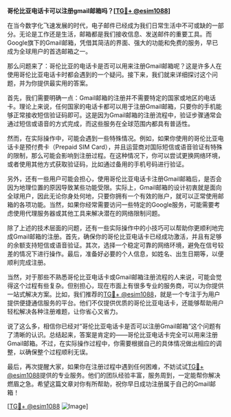 **哥伦比亚电话卡可以注册gmail邮箱吗？[[TG💪+ @esim1088](https://t.me/s/esim1088)]**

在当今数字化飞速发展的时代，电子邮件已经成为我们日常生活中不可或缺的一部分。无论是工作还是生活，邮箱都是我们接收信息、发送邮件的重要工具。而Google旗下的Gmail邮箱，凭借其简洁的界面、强大的功能和免费的服务，早已成为全球用户的首选邮箱之一。

那么问题来了：哥伦比亚的电话卡是否可以用来注册Gmail邮箱呢？这是许多人在使用哥伦比亚电话卡时都会遇到的一个疑问。接下来，我们就来详细探讨这个问题，并为你提供最实用的答案。

首先，我们需要明确一点：Gmail邮箱的注册并不需要特定的国家或地区的电话卡。理论上来说，任何国家的电话卡都可以用于注册Gmail邮箱，只要你的手机能够正常接收短信验证码即可。这是因为Gmail邮箱的注册流程中，验证步骤通常会通过短信或语音的方式完成，而这些服务在全球范围内都具有普适性。

然而，在实际操作中，可能会遇到一些特殊情况。例如，如果你使用的哥伦比亚电话卡是预付费卡（Prepaid SIM Card），并且运营商对国际短信或语音验证有特殊的限制，那么可能会影响到注册过程。在这种情况下，你可以尝试更换网络环境，或者使用其他方式获取验证码，比如通过备用的手机号码进行验证。

另外，还有一些用户可能会担心，使用哥伦比亚电话卡注册Gmail邮箱后，是否会因为地理位置的原因导致某些功能受限。实际上，Gmail邮箱的设计初衷就是面向全球用户，因此无论你身处何地，只要你拥有一个有效的账户，就可以正常使用邮箱的各项功能。当然，如果你经常需要访问一些特定的Google服务，可能需要考虑使用代理服务器或其他工具来解决潜在的网络限制问题。

除了上述的技术层面的问题，还有一些实际操作中的小技巧可以帮助你更顺利地完成Gmail邮箱的注册。首先，确保你的哥伦比亚电话卡已经成功激活，并且有足够的余额支持短信或语音验证。其次，选择一个稳定可靠的网络环境，避免在信号较差的情况下进行操作。最后，准备好必要的个人信息，如姓名、出生日期等，以便顺利完成注册。

当然，对于那些不熟悉哥伦比亚电话卡或Gmail邮箱注册流程的人来说，可能会觉得这个过程有些复杂。但别担心，现在市面上有很多专业的服务商，可以为你提供一站式解决方案。比如，我们推荐的[TG💪+ @esim1088](https://t.me/s/esim1088)，就是一个专注于为用户提供便捷通信服务的平台。他们不仅提供优质的哥伦比亚电话卡，还能够帮助用户轻松解决各种注册难题，让你省心又省力。

说了这么多，相信你已经对“哥伦比亚电话卡是否可以注册Gmail邮箱”这个问题有了清晰的认识。总结起来，答案是肯定的——哥伦比亚电话卡完全可以用来注册Gmail邮箱。不过，在实际操作过程中，你需要根据自己的具体情况做出相应的调整，以确保整个过程顺利无误。

最后，再次提醒大家，如果你在注册过程中遇到任何困难，不妨试试[TG💪+ @esim1088](https://t.me/s/esim1088)提供的专业服务。他们的团队经验丰富，服务周到，一定能帮你解决燃眉之急。希望这篇文章对你有所帮助，祝你早日成功注册属于自己的Gmail邮箱！

[[TG💪+ @esim1088](https://t.me/s/esim1088) ![Image](https://i.postimg.cc/4NQfJmqS/Snipaste-2025-05-13-00-14-12.png)]